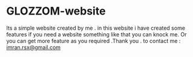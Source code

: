 # GLOZZOM-website
Its a simple website created by me .
 in this website  i have created some features if you need a website something like that you can knock me.
 Or you can get more feature as you required .Thank you .
 to contact me :   imran.rsx@gmail.com
